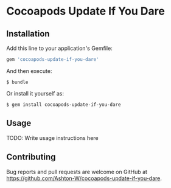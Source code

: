 # Cocoapods Update If You Dare



## Installation

Add this line to your application's Gemfile:

```ruby
gem 'cocoapods-update-if-you-dare'
```

And then execute:

    $ bundle

Or install it yourself as:

    $ gem install cocoapods-update-if-you-dare

## Usage

TODO: Write usage instructions here

## Contributing

Bug reports and pull requests are welcome on GitHub at https://github.com/Ashton-W/cocoapods-update-if-you-dare.

